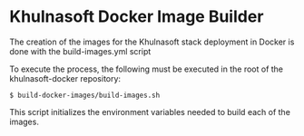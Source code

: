 # Khulnasoft Docker Image Builder

The creation of the images for the Khulnasoft stack deployment in Docker is done with the build-images.yml script

To execute the process, the following must be executed in the root of the khulnasoft-docker repository:

```
$ build-docker-images/build-images.sh
```

This script initializes the environment variables needed to build each of the images.
